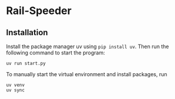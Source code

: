 # Rail-Speeder

## Installation
Install the package manager uv using `pip install uv`. Then run the following command to start the program:
```
uv run start.py
```


To manually start the virtual environment and install packages, run
```
uv venv
uv sync
```

